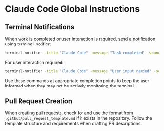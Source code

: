 # Claude Code Global Instructions

## Terminal Notifications

When work is completed or user interaction is required, send a notification using terminal-notifier:

```bash
terminal-notifier -title "Claude Code" -message "Task completed" -sound default
```

For user interaction required:
```bash
terminal-notifier -title "Claude Code" -message "User input needed" -sound default
```

Use these commands at appropriate completion points to keep the user informed when they may not be actively monitoring the terminal.

## Pull Request Creation

When creating pull requests, check for and use the format from `.github/pull_request_template.md` if it exists in the repository. Follow the template structure and requirements when drafting PR descriptions.